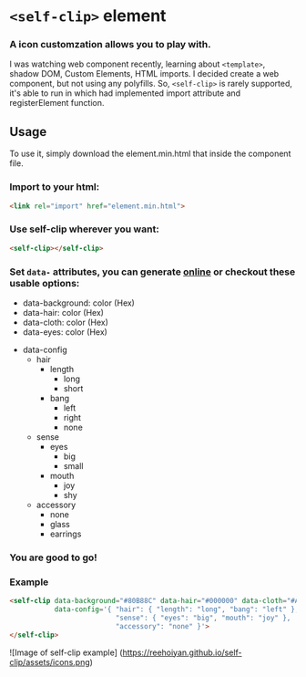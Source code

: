 # **`<self-clip>`** element
### A icon customzation allows you to play with.

I was watching web component recently, learning about `<template>`, shadow DOM, Custom Elements, HTML imports. I decided create a web component, but not using any polyfills.
So, `<self-clip>` is rarely supported, it's able to run in which had implemented import attribute and registerElement function.

## Usage

To use it, simply download the element.min.html that inside the component file.
### Import to your html:
```html
<link rel="import" href="element.min.html">
```

### Use self-clip wherever you want:
```html
<self-clip></self-clip>
```

### Set `data-` attributes, you can generate [online](https://github.com/reehoiyan/self-clip) or checkout these usable options:

* data-background: color (Hex)
* data-hair: color (Hex)
* data-cloth: color (Hex)
* data-eyes: color (Hex)
- data-config
  - hair
    - length
       - long
       - short
    - bang
       - left
       - right
       - none
  - sense
    - eyes
       - big
       - small
    - mouth
       - joy
       - shy
  - accessory
    - none
    - glass
    - earrings

### You are good to go!

### Example
```html
<self-clip data-background="#80B88C" data-hair="#000000" data-cloth="#A0DBDF" data-eyes="#000000"
 		   data-config='{ "hair": { "length": "long", "bang": "left" },
 			              "sense": { "eyes": "big", "mouth": "joy" },
 			              "accessory": "none" }'>
</self-clip>
```
![Image of self-clip example]
(https://reehoiyan.github.io/self-clip/assets/icons.png)